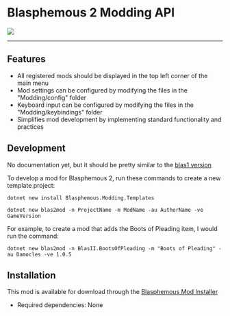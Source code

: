 # Blasphemous 2 Modding API

<img src="https://img.shields.io/github/downloads/BrandenEK/BlasII.ModdingAPI/total?color=872124&style=for-the-badge">

---

## Features

- All registered mods should be displayed in the top left corner of the main menu
- Mod settings can be configured by modifying the files in the "Modding/config" folder
- Keyboard input can be configured by modifying the files in the "Modding/keybindings" folder
- Simplifies mod development by implementing standard functionality and practices

## Development

No documentation yet, but it should be pretty similar to the [blas1 version](https://github.com/BrandenEK/Blasphemous.ModdingAPI/blob/main/documentation/main.md)

To develop a mod for Blasphemous 2, run these commands to create a new template project:

```dotnet new install Blasphemous.Modding.Templates```

```dotnet new blas2mod -n ProjectName -m ModName -au AuthorName -ve GameVersion```

For example, to create a mod that adds the Boots of Pleading item, I would run the command:

```dotnet new blas2mod -n BlasII.BootsOfPleading -m "Boots of Pleading" -au Damocles -ve 1.0.5```

## Installation
This mod is available for download through the [Blasphemous Mod Installer](https://github.com/BrandenEK/Blasphemous.Modding.Installer)
- Required dependencies: None
